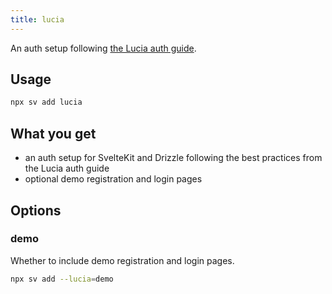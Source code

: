 ```yaml
---
title: lucia
---
```


An auth setup following [the Lucia auth guide](https://lucia-auth.com/).

## Usage

```bash
npx sv add lucia
```

## What you get

- an auth setup for SvelteKit and Drizzle following the best practices from the Lucia auth guide
- optional demo registration and login pages

## Options

### demo

Whether to include demo registration and login pages.

```bash
npx sv add --lucia=demo
```
